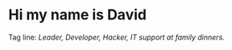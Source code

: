 Hi my name is David
=============================================================================================================================

Tag line: 
_Leader, Developer, Hacker, IT support at family dinners._
